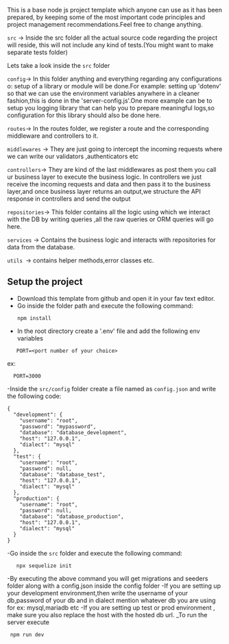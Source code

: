 This is a base node js project template which anyone can use as it has been prepared, by keeping some of the most important code principles and project management recommendations.Feel free to change anything.

`src` -> Inside the src folder all the actual source code regarding the project will reside, this will not include any kind of tests.(You might want to make separate tests folder)

Lets take a look inside the `src` folder 

`config`-> In this folder anything and everything regarding any configurations o: setup of a library or module will be done.For example: setting up 'dotenv' so that we can use the environment variables anywhere in a cleaner fashion,this is done in the 'server-config.js'.One more example can be to setup you logging library that can help you to prepare meaningful logs,so configuration for this library should also be done here.

`routes`-> In the routes folder, we register a route and the corresponding middleware and controllers to it.

`middlewares` -> They are just going to intercept the incoming requests where we can write our validators ,authenticators etc

`controllers`-> They are kind of the last middlewares as post them you call ur business layer to execute the business logic. In controllers we just receive the incoming requests and data and then pass it to the business layer,and once business layer returns an output,we structure the API response in controllers and send the output

`repositories`-> This folder contains all the logic using which we interact with the DB by writing queries ,all the raw queries or ORM queries will go here.

`services` -> Contains the business logic and interacts with repositories for data from the database.

`utils `-> contains helper methods,error classes etc.

## Setup the project

- Download this template from github and open it in your fav text editor.
- Go inside the folder path and execute the following command:
  ```
  npm install
  ```
- In the root directory create a '.env' file and add the following env variables
```
   PORT=<port number of your choice>
```
ex:
```
  PORT=3000
```

-Inside the `src/config` folder create a file named as `config.json` and write the following code:

```
{
  "development": {
    "username": "root",
    "password": "mypassword",
    "database": "database_development",
    "host": "127.0.0.1",
    "dialect": "mysql"
  },
  "test": {
    "username": "root",
    "password": null,
    "database": "database_test",
    "host": "127.0.0.1",
    "dialect": "mysql"
  },
  "production": {
    "username": "root",
    "password": null,
    "database": "database_production",
    "host": "127.0.0.1",
    "dialect": "mysql"
  }
}

```
 -Go inside the `src` folder and execute the following command:
 ```
    npx sequelize init
 ```
 -By executing the above command you will get migrations and seeders folder along with a config.json inside the config folder
 -If you are setting up your  development environment,then write the username of your db,password of your db and in dialect mention whatever db you are using for ex: mysql,mariadb etc
 -If you are setting up test or prod environment , make sure you also replace the host with the hosted db url.
 _To run the server execute
 ```
  npm run dev
 ```